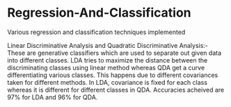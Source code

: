 # Regression-And-Classification
Various regression and classification techniques implemented 

Linear Discriminative Analysis and Quadratic Discriminative Analysis:- These are generative classifiers which are used
to separate out given data into different classes. LDA tries to maximize the distance between the discriminating classes
using linear method whereas QDA get a curve differentiating various classes. This happens due to different covariances
taken for different methods. In LDA, covariance is fixed for each class whereas it is different for different classes in
QDA. Accuracies acheived are 97% for LDA and 96% for QDA.
